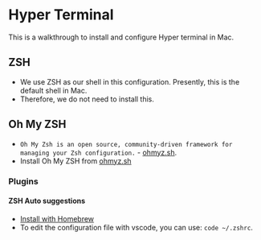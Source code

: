 # Hyper Terminal

This is a walkthrough to install and configure Hyper terminal in Mac.

## ZSH

* We use ZSH as our shell in this configuration. Presently, this is the default shell in Mac.
* Therefore, we do not need to install this.

## Oh My ZSH

* `Oh My Zsh is an open source, community-driven framework for managing your Zsh configuration.` - [ohmyz.sh](https://ohmyz.sh/).
* Install Oh My ZSH from [ohmyz.sh](https://ohmyz.sh/)

### Plugins

#### ZSH Auto suggestions

* [Install with Homebrew](https://github.com/zsh-users/zsh-autosuggestions/blob/master/INSTALL.md#homebrew)
* To edit the configuration file with vscode, you can use: `code ~/.zshrc`.
